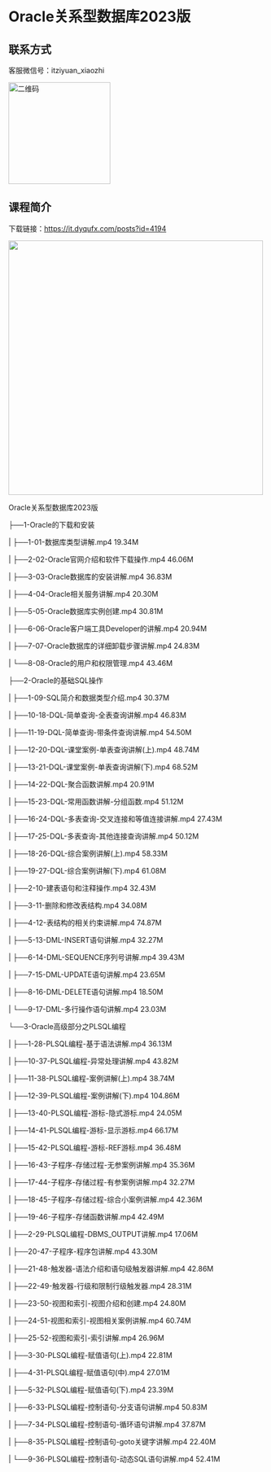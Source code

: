 # Oracle关系型数据库2023版

## 联系方式

客服微信号：itziyuan_xiaozhi

<img src="https://ziyuanyun.oss-cn-guangzhou.aliyuncs.com/common/20240614073449/666b82192834a.jpg" width="200" height="200" alt="二维码">

## 课程简介

下载链接：https://it.dyqufx.com/posts?id=4194

<img src="https://ziyuanyun.oss-cn-guangzhou.aliyuncs.com/yun/20240622073310/66760db660f80.jpg" width="500" alt="">

  Oracle关系型数据库2023版



 ├──1-Oracle的下载和安装

 | ├──1-01-数据库类型讲解.mp4 19.34M

 | ├──2-02-Oracle官网介绍和软件下载操作.mp4 46.06M

 | ├──3-03-Oracle数据库的安装讲解.mp4 36.83M

 | ├──4-04-Oracle相关服务讲解.mp4 20.30M

 | ├──5-05-Oracle数据库实例创建.mp4 30.81M

 | ├──6-06-Oracle客户端工具Developer的讲解.mp4 20.94M

 | ├──7-07-Oracle数据库的详细卸载步骤讲解.mp4 24.83M

 | └──8-08-Oracle的用户和权限管理.mp4 43.46M

 ├──2-Oracle的基础SQL操作

 | ├──1-09-SQL简介和数据类型介绍.mp4 30.37M

 | ├──10-18-DQL-简单查询-全表查询讲解.mp4 46.83M

 | ├──11-19-DQL-简单查询-带条件查询讲解.mp4 54.50M

 | ├──12-20-DQL-课堂案例-单表查询讲解(上).mp4 48.74M

 | ├──13-21-DQL-课堂案例-单表查询讲解(下).mp4 68.52M

 | ├──14-22-DQL-聚合函数讲解.mp4 20.91M

 | ├──15-23-DQL-常用函数讲解-分组函数.mp4 51.12M

 | ├──16-24-DQL-多表查询-交叉连接和等值连接讲解.mp4 27.43M

 | ├──17-25-DQL-多表查询-其他连接查询讲解.mp4 50.12M

 | ├──18-26-DQL-综合案例讲解(上).mp4 58.33M

 | ├──19-27-DQL-综合案例讲解(下).mp4 61.08M

 | ├──2-10-建表语句和注释操作.mp4 32.43M

 | ├──3-11-删除和修改表结构.mp4 34.08M

 | ├──4-12-表结构的相关约束讲解.mp4 74.87M

 | ├──5-13-DML-INSERT语句讲解.mp4 32.27M

 | ├──6-14-DML-SEQUENCE序列号讲解.mp4 39.43M

 | ├──7-15-DML-UPDATE语句讲解.mp4 23.65M

 | ├──8-16-DML-DELETE语句讲解.mp4 18.50M

 | └──9-17-DML-多行操作语句讲解.mp4 23.03M

 └──3-Oracle高级部分之PLSQL编程

 | ├──1-28-PLSQL编程-基于语法讲解.mp4 36.13M

 | ├──10-37-PLSQL编程-异常处理讲解.mp4 43.82M

 | ├──11-38-PLSQL编程-案例讲解(上).mp4 38.74M

 | ├──12-39-PLSQL编程-案例讲解(下).mp4 104.86M

 | ├──13-40-PLSQL编程-游标-隐式游标.mp4 24.05M

 | ├──14-41-PLSQL编程-游标-显示游标.mp4 66.17M

 | ├──15-42-PLSQL编程-游标-REF游标.mp4 36.48M

 | ├──16-43-子程序-存储过程-无参案例讲解.mp4 35.36M

 | ├──17-44-子程序-存储过程-有参案例讲解.mp4 32.27M

 | ├──18-45-子程序-存储过程-综合小案例讲解.mp4 42.36M

 | ├──19-46-子程序-存储函数讲解.mp4 42.49M

 | ├──2-29-PLSQL编程-DBMS_OUTPUT讲解.mp4 17.06M

 | ├──20-47-子程序-程序包讲解.mp4 43.30M

 | ├──21-48-触发器-语法介绍和语句级触发器讲解.mp4 42.86M

 | ├──22-49-触发器-行级和限制行级触发器.mp4 28.31M

 | ├──23-50-视图和索引-视图介绍和创建.mp4 24.80M

 | ├──24-51-视图和索引-视图相关案例讲解.mp4 60.74M

 | ├──25-52-视图和索引-索引讲解.mp4 26.96M

 | ├──3-30-PLSQL编程-赋值语句(上).mp4 22.81M

 | ├──4-31-PLSQL编程-赋值语句(中).mp4 27.01M

 | ├──5-32-PLSQL编程-赋值语句(下).mp4 23.39M

 | ├──6-33-PLSQL编程-控制语句-分支语句讲解.mp4 50.83M

 | ├──7-34-PLSQL编程-控制语句-循环语句讲解.mp4 37.87M

 | ├──8-35-PLSQL编程-控制语句-goto关键字讲解.mp4 22.40M

 | └──9-36-PLSQL编程-控制语句-动态SQL语句讲解.mp4 52.41M

  